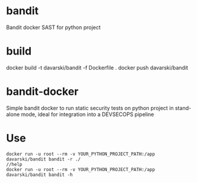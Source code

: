 # bandit
Bandit docker SAST for python project

# build

   docker build -t davarski/bandit -f Dockerfile .
   docker push davarski/bandit

bandit-docker
=============

Simple bandit docker to run static security tests on python project in stand-alone mode, ideal for integration into a DEVSECOPS pipeline

Use
===
    docker run -u root --rm -v YOUR_PYTHON_PROJECT_PATH:/app davarski/bandit bandit -r ./
    //help
    docker run -u root --rm -v YOUR_PYTHON_PROJECT_PATH:/app davarski/bandit bandit -h
